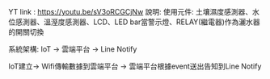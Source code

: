 YT link : https://youtu.be/sV3oRCGCjNw
說明: 使用元件: 土壤濕度感測器、水位感測器、溫溼度感測器、LCD、LED bar當警示燈、RELAY(繼電器)作為灑水器的開關切換

系統架構: IoT -> 雲端平台 -> Line Notify



IoT建立-> Wifi傳輸數據到雲端平台 -> 雲端平台根據event送出告知到Line Notify
